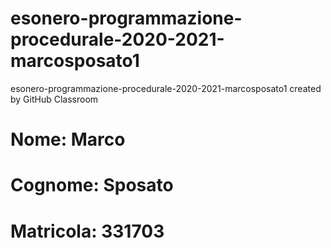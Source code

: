 # esonero-programmazione-procedurale-2020-2021-marcosposato1
esonero-programmazione-procedurale-2020-2021-marcosposato1 created by GitHub Classroom
# Nome: Marco
# Cognome: Sposato
# Matricola: 331703


